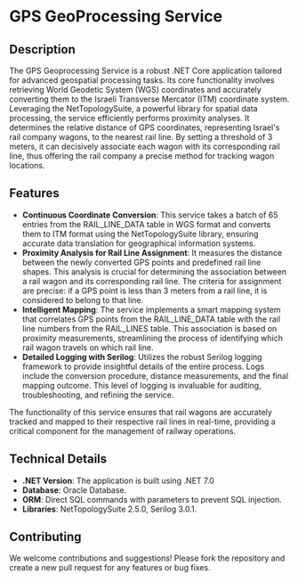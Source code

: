 # GPS GeoProcessing Service

## Description
The GPS Geoprocessing Service is a robust .NET Core application tailored for advanced geospatial processing tasks. Its core functionality involves retrieving World Geodetic System (WGS) coordinates and accurately converting them to the Israeli Transverse Mercator (ITM) coordinate system. Leveraging the NetTopologySuite, a powerful library for spatial data processing, the service efficiently performs proximity analyses. It determines the relative distance of GPS coordinates, representing Israel's rail company wagons, to the nearest rail line. By setting a threshold of 3 meters, it can decisively associate each wagon with its corresponding rail line, thus offering the rail company a precise method for tracking wagon locations.

## Features
- **Continuous Coordinate Conversion**: This service takes a batch of 65 entries from the RAIL_LINE_DATA table in WGS format and converts them to ITM format using the NetTopologySuite library, ensuring accurate data translation for geographical information systems.
- **Proximity Analysis for Rail Line Assignment**: It measures the distance between the newly converted GPS points and predefined rail line shapes. This analysis is crucial for determining the association between a rail wagon and its corresponding rail line. The criteria for assignment are precise: if a GPS point is less than 3 meters from a rail line, it is considered to belong to that line.
- **Intelligent Mapping**: The service implements a smart mapping system that correlates GPS points from the RAIL_LINE_DATA table with the rail line numbers from the RAIL_LINES table. This association is based on proximity measurements, streamlining the process of identifying which rail wagon travels on which rail line.
- **Detailed Logging with Serilog**: Utilizes the robust Serilog logging framework to provide insightful details of the entire process. Logs include the conversion procedure, distance measurements, and the final mapping outcome. This level of logging is invaluable for auditing, troubleshooting, and refining the service.

The functionality of this service ensures that rail wagons are accurately tracked and mapped to their respective rail lines in real-time, providing a critical component for the management of railway operations.

## Technical Details
- **.NET Version**: The application is built using .NET 7.0
- **Database**: Oracle Database. 
- **ORM**: Direct SQL commands with parameters to prevent SQL injection.
- **Libraries**: NetTopologySuite 2.5.0, Serilog 3.0.1. 

## Contributing

We welcome contributions and suggestions! Please fork the repository and create a new pull request for any features or bug fixes.
